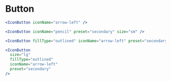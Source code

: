# Button

```jsx
<IconButton iconName="arrow-left" />
```

```jsx
<IconButton iconName="pencil" preset="secondary" size="sm" />
```

```jsx
<IconButton fillType="outlined" iconName="arrow-left" preset="secondary" />
```

```jsx
<IconButton
  size="lg"
  fillType="outlined"
  iconName="arrow-left"
  preset="secondary"
/>
```
